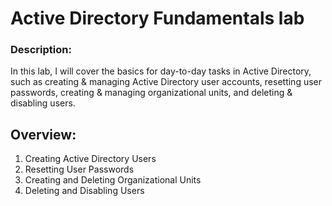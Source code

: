 # Active Directory Fundamentals lab
### Description:
In this lab, I will cover the basics for day-to-day tasks in Active Directory, such as creating & managing Active Directory user accounts, resetting user passwords, creating & managing organizational units, and deleting & disabling users.
## Overview: 
1. Creating Active Directory Users
2. Resetting User Passwords
3. Creating and Deleting Organizational Units
4. Deleting and Disabling Users
